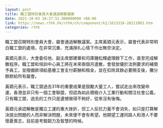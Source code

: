 ```yaml
---
layout: post
title: 職工盟特別會員大會通過解散議案
date: 2021-10-03 18:27:51.000000000 +08:00
link: https://news.rthk.hk/rthk/ch/component/k2/1613318-20211003.htm
categories: rthk
---
```


職工盟召開特別會員大會，屬會通過解散議案。主席黃廼元表示，屬會代表非常明白職工盟的處境，在非常沉重、充滿掙扎心情下作出無奈決定。

黃廼元表示，大會委任他、副主席鄧建華和司庫鍾松輝處理餘下工作，直至完成解散程序。職工盟和培訓中心員工將在未來兩個月遣散，會發放優於法例要求的補償予員工，並撥備款項給基層工會支付薪酬和租金，並在扣除其餘必要開支後，攤分餘款給所有屬會。

黃廼元表示，職工盟過去31年的重要成果是鼓勵大量工人，嘗試走出來改變命運，香港並非只有一個工會聯盟，但認為如此積極介入工業行動和關注社會公義，只有職工盟，過去的工作只是遺憾做得不夠好，從來沒有後悔。

黃廼元承認解散是獨立工運的重大挫折，但工人反抗力量不會消失，如只是打算解決提出問題的人而非解決問題，未來便不會有希望。他期望工運同路人和港人不要懷憂喪志，目前是考驗韌力及智慧的時候。
